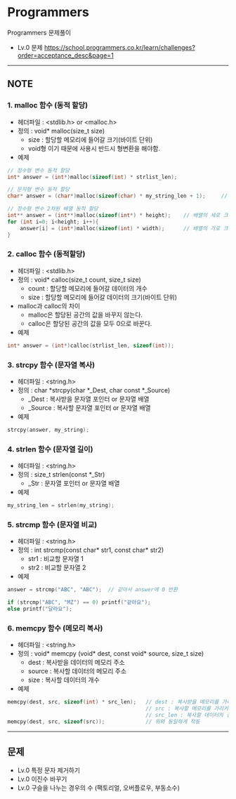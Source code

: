 # Programmers

Programmers 문제풀이

- Lv.0 문제
https://school.programmers.co.kr/learn/challenges?order=acceptance_desc&page=1

------


## NOTE


### 1. malloc 함수 (동적 할당)

- 헤더파일 : <stdlib.h> or <malloc.h>
- 정의 : void* malloc(size_t size)
    - size : 할당할 메모리에 들어갈  크기(바이트 단위)
    - void형 이기 때문에 사용시 반드시 형변환을 해야함.
- 예제

```c
// 정수형 변수 동적 할당
int* answer = (int*)malloc(sizeof(int) * strlist_len);

// 문자형 변수 동적 할당
char* answer = (char*)malloc(sizeof(char) * my_string_len + 1);     // char는 1바이트라서 sizeof(char)를 생략해도 무관

// 정수형 변수 2차원 배열 동적 할당
int** answer = (int**)malloc(sizeof(int*) * height);    // 배열의 세로 크기 height
for (int i=0; i<height; i++){
    answer[i] = (int*)malloc(sizeof(int) * width);      // 배열의 가로 크기 width
}
```


### 2. calloc 함수 (동적할당)

- 헤더파일 : <stdlib.h>
- 정의 : void* calloc(size_t count, size_t size)
    - count : 할당할 메모리에 들어갈 데이터의 개수
    - size : 할당할 메모리에 들어갈 데이터의 크기(바이트 단위)
- malloc과 calloc의 차이
    - malloc은 할당된 공간의 값을 바꾸지 않는다.
    - calloc은 할당된 공간의 값을 모두 0으로 바꾼다.
- 예제

```c
int* answer = (int*)calloc(strlist_len, sizeof(int));
```


### 3. strcpy 함수 (문자열 복사)
- 헤더파일 : <string.h>
- 정의 : char *strcpy(char *_Dest, char const *_Source)
    - _Dest : 복사받을 문자열 포인터 or 문자열 배열
    - _Source : 복사할 문자열 포인터 or 문자열 배열
- 예제

```c
strcpy(answer, my_string);
```


### 4. strlen 함수 (문자열 길이)

- 헤더파일 : <string.h>
- 정의 : size_t strlen(const *_Str)
    - _Str : 문자열 포인터 or 문자열 배열
- 예제

```c
my_string_len = strlen(my_string);
```


### 5. strcmp 함수 (문자열 비교) 
- 헤더파일 : <string.h>
- 정의 : int strcmp(const char* str1, const char* str2)
    - str1 : 비교할 문자열 1
    - str2 : 비교할 문자열 2
- 예제

```c
answer = strcmp("ABC", "ABC");  // 같아서 answer에 0 반환

if (strcmp("ABC", "MZ") == 0) printf("같아요");
else printf("달라요");
```


### 6. memcpy 함수 (메모리 복사)
- 헤더파일 : <string.h>
- 정의 : void* memcpy (void* dest, const void* source, size_t size)
    - dest : 복사받을 데이터의 메모리 주소
    - source : 복사할 데이터의 메모리 주소
    - size : 복사할 데이터의 개수
- 예제

```c
memcpy(dest, src, sizeof(int) * src_len);   // dest : 복사받을 메모리를 가리키는 포인터
                                            // src : 복사할 메모리를 가리키는 포인터
                                            // src_len : 복사할 데이터의 길이
memcpy(dest, src, sizeof(src));             // 위와 동일하게 작동
```


------


## 문제

- Lv.0 특정 문자 제거하기
- Lv.0 이진수 바꾸기
- Lv.0 구슬을 나누는 경우의 수 (팩토리얼, 오버플로우, 부동소수)
